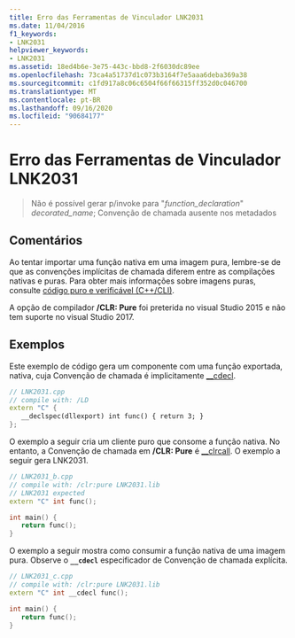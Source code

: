 ```yaml
---
title: Erro das Ferramentas de Vinculador LNK2031
ms.date: 11/04/2016
f1_keywords:
- LNK2031
helpviewer_keywords:
- LNK2031
ms.assetid: 18ed4b6e-3e75-443c-bbd8-2f6030dc89ee
ms.openlocfilehash: 73ca4a51737d1c073b3164f7e5aaa6deba369a38
ms.sourcegitcommit: c1fd917a8c06c6504f66f66315ff352d0c046700
ms.translationtype: MT
ms.contentlocale: pt-BR
ms.lasthandoff: 09/16/2020
ms.locfileid: "90684177"
---
```

# <a name="linker-tools-error-lnk2031"></a>Erro das Ferramentas de Vinculador LNK2031

> Não é possível gerar p/invoke para "*function_declaration*" *decorated_name*; Convenção de chamada ausente nos metadados

## <a name="remarks"></a>Comentários

Ao tentar importar uma função nativa em uma imagem pura, lembre-se de que as convenções implícitas de chamada diferem entre as compilações nativas e puras. Para obter mais informações sobre imagens puras, consulte [código puro e verificável (C++/CLI)](../../dotnet/pure-and-verifiable-code-cpp-cli.md).

A opção de compilador **/CLR: Pure** foi preterida no visual Studio 2015 e não tem suporte no visual Studio 2017.

## <a name="examples"></a>Exemplos

Este exemplo de código gera um componente com uma função exportada, nativa, cuja Convenção de chamada é implicitamente [__cdecl](../../cpp/cdecl.md).

```cpp
// LNK2031.cpp
// compile with: /LD
extern "C" {
   __declspec(dllexport) int func() { return 3; }
};
```

O exemplo a seguir cria um cliente puro que consome a função nativa. No entanto, a Convenção de chamada em **/CLR: Pure** é [__clrcall](../../cpp/clrcall.md). O exemplo a seguir gera LNK2031.

```cpp
// LNK2031_b.cpp
// compile with: /clr:pure LNK2031.lib
// LNK2031 expected
extern "C" int func();

int main() {
   return func();
}
```

O exemplo a seguir mostra como consumir a função nativa de uma imagem pura. Observe o **`__cdecl`** especificador de Convenção de chamada explícita.

```cpp
// LNK2031_c.cpp
// compile with: /clr:pure LNK2031.lib
extern "C" int __cdecl func();

int main() {
   return func();
}
```
